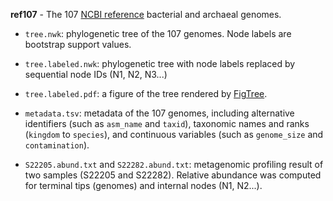 **ref107** - The 107 [NCBI reference](https://www.ncbi.nlm.nih.gov/genome/browse/reference/) bacterial and archaeal genomes.

 - `tree.nwk`: phylogenetic tree of the 107 genomes. Node labels are bootstrap support values.

 - `tree.labeled.nwk`: phylogenetic tree with node labels replaced by sequential node IDs (N1, N2, N3...)

 - `tree.labeled.pdf`: a figure of the tree rendered by [FigTree](http://tree.bio.ed.ac.uk/software/figtree/).

 - `metadata.tsv`: metadata of the 107 genomes, including alternative identifiers (such as `asm_name` and `taxid`), taxonomic names and ranks (`kingdom` to `species`), and continuous variables (such as `genome_size` and `contamination`).

 - `S22205.abund.txt` and `S22282.abund.txt`: metagenomic profiling result of two samples (S22205 and S22282). Relative abundance was computed for terminal tips (genomes) and internal nodes (N1, N2...).
